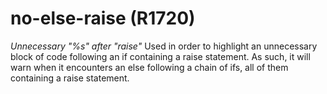 # no-else-raise (R1720)
*Unnecessary \"%s\" after \"raise\"* Used in order to highlight an
unnecessary block of code following an if containing a raise statement.
As such, it will warn when it encounters an else following a chain of
ifs, all of them containing a raise statement.
